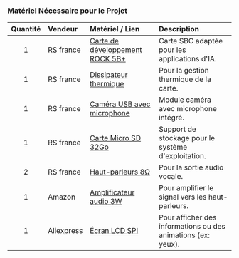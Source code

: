 ### Matériel Nécessaire pour le Projet

| Quantité | Vendeur | Matériel / Lien | Description |
|:---:|:---|:---|:---|
| 1 | RS france | [Carte de développement ROCK 5B+](https://fr.rs-online.com/web/p/cartes-rock-sbc/0162225?gb=s) | Carte SBC adaptée pour les applications d'IA. |
| 1 | RS france | [Dissipateur thermique](https://fr.rs-online.com/web/p/cartes-complementaires-rock-sbc/0162226?gb=s) | Pour la gestion thermique de la carte. |
| 1 | RS france | [Caméra USB avec microphone](https://fr.rs-online.com/web/p/cameras-pour-raspberry-pi/2473234?gb=s) | Module caméra avec microphone intégré. |
| 1 | RS france | [Carte Micro SD 32Go](https://fr.rs-online.com/web/p/cartes-sd/2836582?gb=s) | Support de stockage pour le système d'exploitation. |
| 2 | RS france | [Haut-parleurs 8Ω](https://fr.rs-online.com/web/p/enceintes-encastrables/7560133?gb=s) | Pour la sortie audio vocale. |
| 1 | Amazon | [Amplificateur audio 3W](https://www.amazon.fr/dp/B08D9MGHM2) | Pour amplifier le signal vers les haut-parleurs. |
| 1 | Aliexpress | [Écran LCD SPI](https://fr.aliexpress.com/item/1005006323424927.html) | Pour afficher des informations ou des animations (ex: yeux). |
